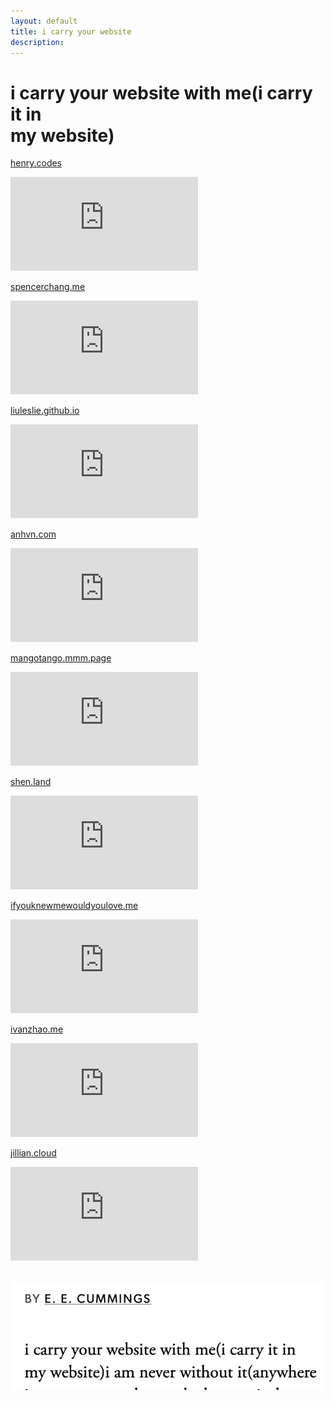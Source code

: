 ```yaml
---
layout: default
title: i carry your website
description: 
---
```


<div class="intro">
  <h1>i carry your website with me(i carry it in<br>
  my website)</h1>
</div>
<main>
  <p><a href="https://henry.codes/">henry.codes</a></p>
  <iframe src="https://henry.codes" frameborder="0"></iframe>
  <p><a href="https://www.spencerchang.me">spencerchang.me</a></p>
  <iframe src="https://www.spencerchang.me" frameborder="0"></iframe>
  <p><a href="https://liuleslie.github.io/">liuleslie.github.io</a></p>
  <iframe src="https://liuleslie.github.io/" frameborder="0"></iframe>
  <p><a href="https://anhvn.com/">anhvn.com</a></p>
  <iframe src="https://anhvn.com/" frameborder="0"></iframe>
  <p><a href="https://mangotango.mmm.page/">mangotango.mmm.page</a></p>
  <iframe src="https://mangotango.mmm.page/" frameborder="0">mangotango.mmm.page</iframe>
  <p><a href="https://shen.land/">shen.land</a></p>
  <iframe src="https://shen.land/" frameborder="0"></iframe>
  <p><a href="https://ifyouknewmewouldyoulove.me/">ifyouknewmewouldyoulove.me</a></p>
  <iframe src="https://ifyouknewmewouldyoulove.me/" frameborder="0"></iframe>
  <!-- <p><a href="https://jzhao.xyz/">jzhao.xyz</a></p>
  <iframe src="https://jzhao.xyz/" frameborder="0"></iframe> -->
  <p><a href="https://ivanzhao.me/">ivanzhao.me</a></p>
  <iframe src="https://ivanzhao.me/" frameborder="0"></iframe>
  <p><a href="https://jillian.cloud/">jillian.cloud</a></p>
  <iframe src="https://jillian.cloud/" frameborder="0"></iframe>
  <!-- <p><a href="https://robinrendle.com/">robinrendle.com</a></p> -->
  <!-- <iframe src="https://robinrendle.com/" frameborder="0"></iframe> -->

  <br>
  <br>

  <p>
    <a href="https://www.poetryfoundation.org/poetrymagazine/poems/49493/i-carry-your-heart-with-mei-carry-it-in">
      <img class="inline size-xs" src="/assets/media/carry/carry.png" alt="BY E. E. CUMMINGS / i carry your website with me(i carry it in my website)i am never without it">
    </a>
  </p>
</main>